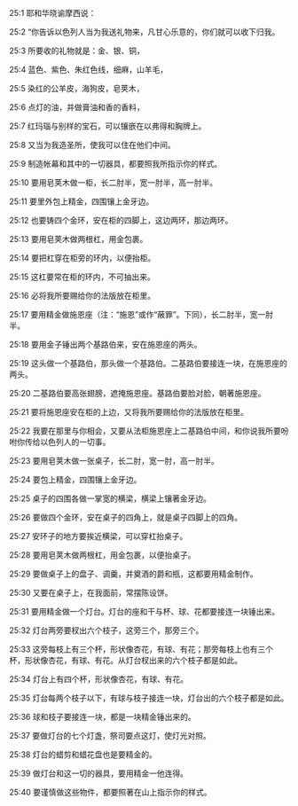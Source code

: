 <a id="1"></a>25:1  耶和华晓谕摩西说：  

<a id="2"></a>25:2  “你告诉以色列人当为我送礼物来，凡甘心乐意的，你们就可以收下归我。  

<a id="3"></a>25:3  所要收的礼物就是：金、银、铜，  

<a id="4"></a>25:4  蓝色、紫色、朱红色线，细麻，山羊毛，  

<a id="5"></a>25:5  染红的公羊皮，海狗皮，皂荚木，  

<a id="6"></a>25:6  点灯的油，并做膏油和香的香料，  

<a id="7"></a>25:7  红玛瑙与别样的宝石，可以镶嵌在以弗得和胸牌上。  

<a id="8"></a>25:8  又当为我造圣所，使我可以住在他们中间。  

<a id="9"></a>25:9  制造帐幕和其中的一切器具，都要照我所指示你的样式。  

<a id="10"></a>25:10  要用皂荚木做一柜，长二肘半，宽一肘半，高一肘半。  

<a id="11"></a>25:11  要里外包上精金，四围镶上金牙边。  

<a id="12"></a>25:12  也要铸四个金环，安在柜的四脚上，这边两环，那边两环。  

<a id="13"></a>25:13  要用皂荚木做两根杠，用金包裹。  

<a id="14"></a>25:14  要把杠穿在柜旁的环内，以便抬柜。  

<a id="15"></a>25:15  这杠要常在柜的环内，不可抽出来。  

<a id="16"></a>25:16  必将我所要赐给你的法版放在柜里。  

<a id="17"></a>25:17  要用精金做施恩座（注：“施恩”或作“蔽罪”。下同），长二肘半，宽一肘半。  

<a id="18"></a>25:18  要用金子锤出两个基路伯来，安在施恩座的两头。  

<a id="19"></a>25:19  这头做一个基路伯，那头做一个基路伯。二基路伯要接连一块，在施恩座的两头。  

<a id="20"></a>25:20  二基路伯要高张翅膀，遮掩施恩座。基路伯要脸对脸，朝著施恩座。  

<a id="21"></a>25:21  要将施恩座安在柜的上边，又将我所要赐给你的法版放在柜里。  

<a id="22"></a>25:22  我要在那里与你相会，又要从法柜施恩座上二基路伯中间，和你说我所要吩咐你传给以色列人的一切事。  

<a id="23"></a>25:23  要用皂荚木做一张桌子，长二肘，宽一肘，高一肘半。  

<a id="24"></a>25:24  要包上精金，四围镶上金牙边。  

<a id="25"></a>25:25  桌子的四围各做一掌宽的横梁，横梁上镶著金牙边。  

<a id="26"></a>25:26  要做四个金环，安在桌子的四角上，就是桌子四脚上的四角。  

<a id="27"></a>25:27  安环子的地方要挨近横梁，可以穿杠抬桌子。  

<a id="28"></a>25:28  要用皂荚木做两根杠，用金包裹，以便抬桌子。  

<a id="29"></a>25:29  要做桌子上的盘子、调羹，并奠酒的爵和瓶，这都要用精金制作。  

<a id="30"></a>25:30  又要在桌子上，在我面前，常摆陈设饼。  

<a id="31"></a>25:31  要用精金做一个灯台。灯台的座和干与杯、球、花都要接连一块锤出来。  

<a id="32"></a>25:32  灯台两旁要杈出六个枝子，这旁三个，那旁三个。  

<a id="33"></a>25:33  这旁每枝上有三个杯，形状像杏花，有球、有花；那旁每枝上也有三个杯，形状像杏花，有球、有花。从灯台杈出来的六个枝子都是如此。  

<a id="34"></a>25:34  灯台上有四个杯，形状像杏花，有球、有花。  

<a id="35"></a>25:35  灯台每两个枝子以下，有球与枝子接连一块，灯台出的六个枝子都是如此。  

<a id="36"></a>25:36  球和枝子要接连一块，都是一块精金锤出来的。  

<a id="37"></a>25:37  要做灯台的七个灯盏，祭司要点这灯，使灯光对照。  

<a id="38"></a>25:38  灯台的蜡剪和蜡花盘也是要精金的。  

<a id="39"></a>25:39  做灯台和这一切的器具，要用精金一他连得。  

<a id="40"></a>25:40  要谨慎做这些物件，都要照著在山上指示你的样式。  
